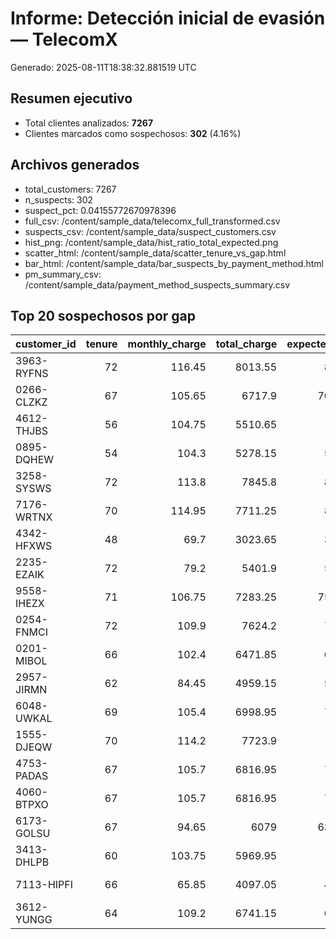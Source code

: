 # Informe: Detección inicial de evasión — TelecomX
Generado: 2025-08-11T18:38:32.881519 UTC

## Resumen ejecutivo
- Total clientes analizados: **7267**
- Clientes marcados como sospechosos: **302** (4.16%)

## Archivos generados
- total_customers: 7267
- n_suspects: 302
- suspect_pct: 0.04155772670978396
- full_csv: /content/sample_data/telecomx_full_transformed.csv
- suspects_csv: /content/sample_data/suspect_customers.csv
- hist_png: /content/sample_data/hist_ratio_total_expected.png
- scatter_html: /content/sample_data/scatter_tenure_vs_gap.html
- bar_html: /content/sample_data/bar_suspects_by_payment_method.html
- pm_summary_csv: /content/sample_data/payment_method_suspects_summary.csv

## Top 20 sospechosos por gap
| customer_id   |   tenure |   monthly_charge |   total_charge |   expected_total |   diff_expected_minus_total | payment_method            | suspicion_reasons          |
|:--------------|---------:|-----------------:|---------------:|-----------------:|----------------------------:|:--------------------------|:---------------------------|
| 3963-RYFNS    |       72 |           116.45 |        8013.55 |          8384.4  |                      370.85 | bank transfer (automatic) | gap >2 months (gap=370.85) |
| 0266-CLZKZ    |       67 |           105.65 |        6717.9  |          7078.55 |                      360.65 | bank transfer (automatic) | gap >2 months (gap=360.65) |
| 4612-THJBS    |       56 |           104.75 |        5510.65 |          5866    |                      355.35 | bank transfer (automatic) | gap >2 months (gap=355.35) |
| 0895-DQHEW    |       54 |           104.3  |        5278.15 |          5632.2  |                      354.05 | electronic check          | gap >2 months (gap=354.05) |
| 3258-SYSWS    |       72 |           113.8  |        7845.8  |          8193.6  |                      347.8  | bank transfer (automatic) | gap >2 months (gap=347.80) |
| 7176-WRTNX    |       70 |           114.95 |        7711.25 |          8046.5  |                      335.25 | bank transfer (automatic) | gap >2 months (gap=335.25) |
| 4342-HFXWS    |       48 |            69.7  |        3023.65 |          3345.6  |                      321.95 | bank transfer (automatic) | gap >2 months (gap=321.95) |
| 2235-EZAIK    |       72 |            79.2  |        5401.9  |          5702.4  |                      300.5  | credit card (automatic)   | gap >2 months (gap=300.50) |
| 9558-IHEZX    |       71 |           106.75 |        7283.25 |          7579.25 |                      296    | credit card (automatic)   | gap >2 months (gap=296.00) |
| 0254-FNMCI    |       72 |           109.9  |        7624.2  |          7912.8  |                      288.6  | electronic check          | gap >2 months (gap=288.60) |
| 0201-MIBOL    |       66 |           102.4  |        6471.85 |          6758.4  |                      286.55 | bank transfer (automatic) | gap >2 months (gap=286.55) |
| 2957-JIRMN    |       62 |            84.45 |        4959.15 |          5235.9  |                      276.75 | electronic check          | gap >2 months (gap=276.75) |
| 6048-UWKAL    |       69 |           105.4  |        6998.95 |          7272.6  |                      273.65 | credit card (automatic)   | gap >2 months (gap=273.65) |
| 1555-DJEQW    |       70 |           114.2  |        7723.9  |          7994    |                      270.1  | bank transfer (automatic) | gap >2 months (gap=270.10) |
| 4753-PADAS    |       67 |           105.7  |        6816.95 |          7081.9  |                      264.95 | bank transfer (automatic) | gap >2 months (gap=264.95) |
| 4060-BTPXO    |       67 |           105.7  |        6816.95 |          7081.9  |                      264.95 | bank transfer (automatic) | gap >2 months (gap=264.95) |
| 6173-GOLSU    |       67 |            94.65 |        6079    |          6341.55 |                      262.55 | credit card (automatic)   | gap >2 months (gap=262.55) |
| 3413-DHLPB    |       60 |           103.75 |        5969.95 |          6225    |                      255.05 | bank transfer (automatic) | gap >2 months (gap=255.05) |
| 7113-HIPFI    |       66 |            65.85 |        4097.05 |          4346.1  |                      249.05 | mailed check              | gap >2 months (gap=249.05) |
| 3612-YUNGG    |       64 |           109.2  |        6741.15 |          6988.8  |                      247.65 | credit card (automatic)   | gap >2 months (gap=247.65) |
